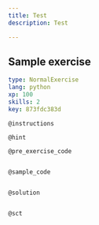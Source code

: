 ```yaml
---
title: Test
description: Test

---
```

## Sample exercise

```yaml
type: NormalExercise
lang: python
xp: 100
skills: 2
key: 873fdc383d
```


`@instructions`

`@hint`

`@pre_exercise_code`
```{python}

```

`@sample_code`
```{python}

```

`@solution`
```{python}

```

`@sct`
```{python}

```
